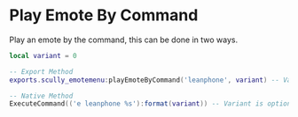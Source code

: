 # Play Emote By Command

Play an emote by the command, this can be done in two ways.
```lua
local variant = 0

-- Export Method
exports.scully_emotemenu:playEmoteByCommand('leanphone', variant) -- Variant is optional.

-- Native Method
ExecuteCommand(('e leanphone %s'):format(variant)) -- Variant is optional.
```